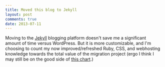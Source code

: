 ```yaml
---
title: Moved this blog to Jekyll
layout: post
comments: true
date: 2013-07-11
---
```


Moving to the [Jekyll](http://jekyllrb.com) blogging platform doesn't save me a significant amount of time versus WordPress. But it is more customizable, and I'm choosing to count my now improved/refreshed Ruby, CSS, and webhosting knowledge towards the total value of the migration project (ergo I think I may still be on the good side of [this chart](http://xkcd.com/1205/).)